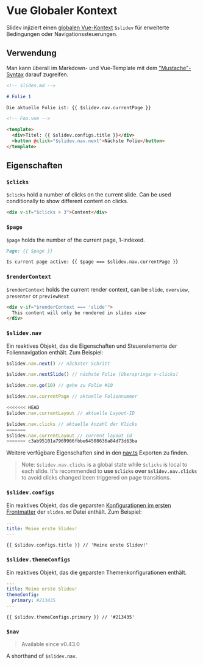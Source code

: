 # Vue Globaler Kontext

Slidev injiziert einen [globalen Vue-Kontext](https://v3.vuejs.org/api/application-config.html#globalproperties) `$slidev` für erweiterte Bedingungen oder Navigationssteuerungen.
## Verwendung

Man kann überall im Markdown- und Vue-Template mit dem ["Mustache"-Syntax](https://v3.vuejs.org/guide/template-syntax.html#interpolations) darauf zugreifen.


```md
<!-- slides.md -->

# Folie 1

Die aktuelle Folie ist: {{ $slidev.nav.currentPage }}
```

```html
<!-- Foo.vue -->

<template>
  <div>Titel: {{ $slidev.configs.title }}</div>
  <button @click="$slidev.nav.next">Nächste Folie</button>
</template>
```

## Eigenschaften

### `$clicks`

`$clicks` hold a number of clicks on the current slide. Can be used conditionally to show different content on clicks.

```html
<div v-if="$clicks > 3">Content</div>
```

### `$page`

`$page` holds the number of the current page, 1-indexed.

```md
Page: {{ $page }}

Is current page active: {{ $page === $slidev.nav.currentPage }}
```

### `$renderContext`

`$renderContext` holds the current render context, can be `slide`, `overview`, `presenter` or `previewNext`

```md
<div v-if="$renderContext === 'slide'">
  This content will only be rendered in slides view
</div>
```

### `$slidev.nav`

Ein reaktives Objekt, das die Eigenschaften und Steuerelemente der Foliennavigation enthält. Zum Beispiel:


```js
$slidev.nav.next() // nächster Schritt

$slidev.nav.nextSlide() // nächste Folie (überspringe v-clicks)

$slidev.nav.go(10) // gehe zu Folie #10
```

```js
$slidev.nav.currentPage // aktuelle Foliennummer

<<<<<<< HEAD
$slidev.nav.currentLayout // aktuelle Layout-ID

$slidev.nav.clicks // aktuelle Anzahl der Klicks
=======
$slidev.nav.currentLayout // current layout id
>>>>>>> c3ab95101a7969966fbbe64508636a84d73d63ba
```

Weitere verfügbare Eigenschaften sind in den [nav.ts](https://github.com/slidevjs/slidev/blob/main/packages/client/logic/nav.ts) Exporten zu finden.


> Note: `$slidev.nav.clicks` is a global state while `$clicks` is local to each slide. It's recommended to **use `$clicks` over `$slidev.nav.clicks`** to avoid clicks changed been triggered on page transitions.

### `$slidev.configs`

Ein reaktives Objekt, das die geparsten [Konfigurationen im ersten Frontmatter](/custom/#frontmatter-configures) der `slides.md` Datei enthält. Zum Beispiel:


```yaml
---
title: Meine erste Slidev!
---
```

```
{{ $slidev.configs.title }} // 'Meine erste Slidev!'
```

### `$slidev.themeConfigs`

Ein reaktives Objekt, das die geparsten Themenkonfigurationen enthält.

```yaml
---
title: Meine erste Slidev!
themeConfig:
  primary: #213435
---
```

```
{{ $slidev.themeConfigs.primary }} // '#213435'
```

### `$nav`

> Available since v0.43.0

A shorthand of `$slidev.nav`.
